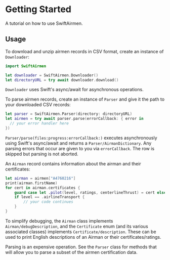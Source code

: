 # Getting Started

A tutorial on how to use SwiftAirmen.

## Usage

To download and unzip airmen records in CSV format, create an instance of
``Downloader``:

``` swift
import SwiftAirmen

let downloader = SwiftAirmen.Downloader()
let directoryURL = try await downloader.download()
```

``Downloader`` uses Swift's async/await for asynchronous operations.

To parse airmen records, create an instance of ``Parser`` and give it the path
to your downloaded CSV records:

``` swift
let parser = SwiftAirmen.Parser(directory: directoryURL)
let airmen = try await parser.parse(errorCallback: { error in
  // your error handler here
})
```

``Parser/parse(files:progress:errorCallback:)`` executes asynchronously using
Swift's async/await and returns a ``Parser/AirmanDictionary``. Any parsing
errors that occur are given to you via `errorCallback`. The row is skipped but
parsing is not aborted.

An ``Airman`` record contains information about the airman and their
certificates:

``` swift
let airman = airmen["A4760216"]
print(airman.firstName)
for cert in airman.certificates {
    guard case let .pilot(level, ratings, centerlineThrust) = cert else { continue }
    if level == .airlineTransport {
        // your code continues
    }
}
```

To simplify debugging, the ``Airman`` class implements
``Airman/debugDescription``, and the ``Certificate`` enum (and its various
associated classes) implements ``Certificate/description``. These can be used
to print English descriptions of an Airman or their certificates/ratings.

Parsing is an expensive operation. See the ``Parser`` class for methods that
will allow you to parse a subset of the airmen certification data.
